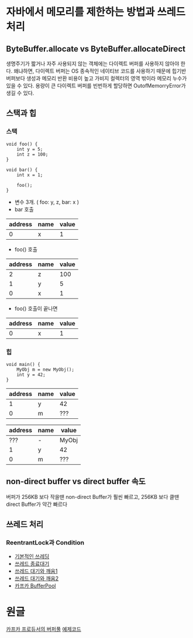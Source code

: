 # 자바에서 메모리를 제한하는 방법과 쓰레드 처리

## ByteBuffer.allocate vs ByteBuffer.allocateDirect

생명주기가 짧거나 자주 사용되지 않는 객체에는 다이렉트 버퍼를 사용하지 않아야 한다. 왜냐하면, 
다이렉트 버퍼는 OS 종속적인 네이티브 코드를 사용하기 때문에 힙기반 버퍼보다 생성과 메모리 반환 비용이 높고 가비지 컬렉터의 영역 밖이라 메모리 누수가 있을 수 있다. 
용량이 큰 다이렉트 버퍼를 빈번하게 할당하면 OutofMemorryError가 생길 수 있다.

## 스택과 힙

### 스택
```
void foo() {
	int y = 5;
	int z = 100;
}

void bar() {
	int x = 1;

	foo();
}
```

- 변수 3개. ( foo: y, z, bar: x )
- bar 호출

| address | name | value |
|---| ---| ---|
|0|x|1|

- foo() 호출

|address | name | value|
|---| ---| ---|
|2|z|100|
|1|y|5|
|0|x|1|

- foo() 호출이 끝나면

|address | name | value|
|---| ---| ---|
|0|x|1|

### 힙

```
void main() {
    MyObj m = new MyObj();
    int y = 42;
}
```

|address | name | value|
|---| ---| ---|
|1|y|42|
|0|m|???|


|address | name | value|
|---| ---| ---|
|???|-| MyObj|
|1|y|42|
|0|m|???|


## non-direct buffer vs direct buffer 속도
버퍼가 256KB 보다 작을땐 non-direct Buffer가 훨씬 빠르고, 256KB 보다 클땐 direct Buffer가 약간 빠르다


## 쓰레드 처리

### ReentrantLock과 Condition

- [기본적인 쓰레딩](src/main/java/fs/ThreadDefault.java)
- [쓰레드 종료대기](src/main/resources/pthread1.c)
- [쓰레드 대기와 깨움1](src/main/java/fs/ShareBasic.java)
- [쓰레드 대기와 깨움2](src/main/java/fs/Share.java)
- [카프카 BufferPool](src/main/java/fs/BufferPool.java)


# 원글
[카프카 프로듀서의 버퍼풀](http://free-strings.blogspot.kr/2016/06/producer-bufferpool.html)
[예제코드](https://gist.github.com/freestrings/f252af60cb7a992ee2df0dfd7c39cfa0)
